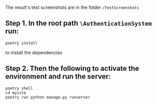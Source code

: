 The result's test screenshots are in the folder `/TestScreenshots`

## Step 1. In the root path `\AuthenticationSystem` run:

```
poetry install
```

to install the dependencies

## Step 2. Then the following to activate the environment and run the server:

```
poetry shell
cd mysite
poetry run python manage.py runserver
```
